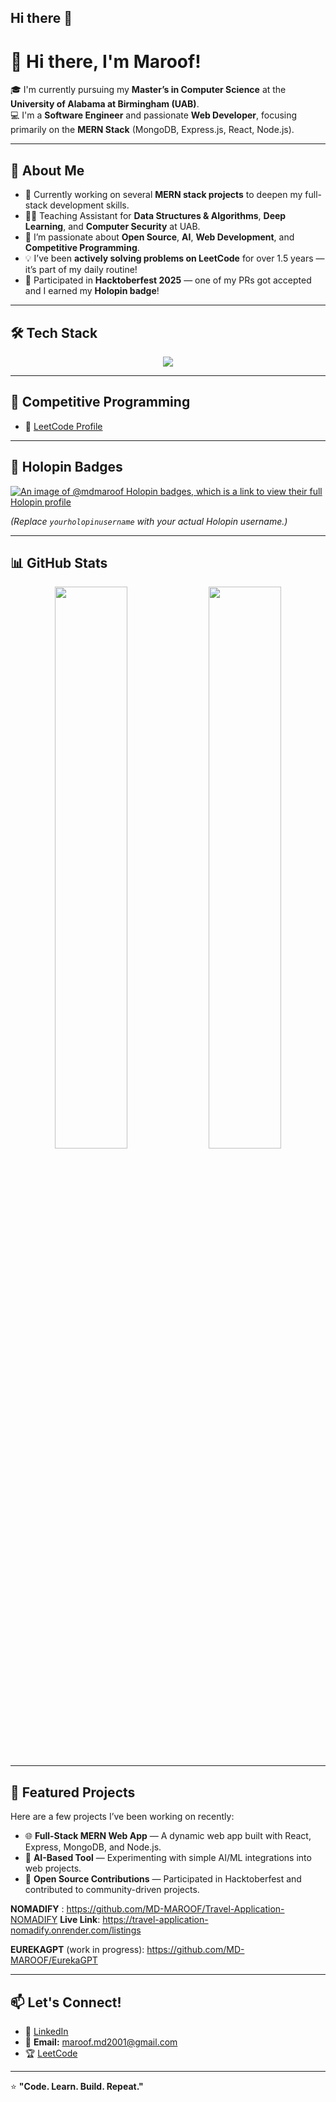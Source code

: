 ## Hi there 👋

# 👋 Hi there, I'm Maroof!

🎓 I'm currently pursuing my **Master’s in Computer Science** at the **University of Alabama at Birmingham (UAB)**.  
💻 I'm a **Software Engineer** and passionate **Web Developer**, focusing primarily on the **MERN Stack** (MongoDB, Express.js, React, Node.js).

---

## 🚀 About Me
- 🔭 Currently working on several **MERN stack projects** to deepen my full-stack development skills.  
- 👨‍🏫 Teaching Assistant for **Data Structures & Algorithms**, **Deep Learning**, and **Computer Security** at UAB.  
- 🌱 I’m passionate about **Open Source**, **AI**, **Web Development**, and **Competitive Programming**.  
- 💡 I’ve been **actively solving problems on LeetCode** for over 1.5 years — it’s part of my daily routine!  
- 🌸 Participated in **Hacktoberfest 2025** — one of my PRs got accepted and I earned my **Holopin badge**!  

---

## 🛠️ Tech Stack
<p align="center">
  <img src="https://skillicons.dev/icons?i=html,css,js,react,nodejs,express,mongodb,python,c,cpp,java,git,github,vscode" />
</p>

---

## 🧠 Competitive Programming
- 🧩 [LeetCode Profile](https://leetcode.com/u/MD_Maroof/)

---

## 🌟 Holopin Badges
[![An image of @mdmaroof Holopin badges, which is a link to view their full Holopin profile](https://holopin.me/yourholopinusername)](https://holopin.io/@yourholopinusername)

*(Replace `yourholopinusername` with your actual Holopin username.)*

---

## 📊 GitHub Stats
<p align="center">
  <img width="48%" src="https://github-readme-stats.vercel.app/api?username=MD-MAROOF&show_icons=true&theme=tokyonight" />
  <img width="48%" src="https://github-readme-streak-stats.herokuapp.com/?user=MD-MAROOF&theme=tokyonight" />
</p>

---

## 🧩 Featured Projects
Here are a few projects I’ve been working on recently:
- 🌐 **Full-Stack MERN Web App** — A dynamic web app built with React, Express, MongoDB, and Node.js.  
- 🤖 **AI-Based Tool** — Experimenting with simple AI/ML integrations into web projects.  
- 🧰 **Open Source Contributions** — Participated in Hacktoberfest and contributed to community-driven projects.



**NOMADIFY** : https://github.com/MD-MAROOF/Travel-Application-NOMADIFY
**Live Link**: https://travel-application-nomadify.onrender.com/listings


**EUREKAGPT** (work in progress): https://github.com/MD-MAROOF/EurekaGPT

---

## 📫 Let's Connect!
- 💼 [LinkedIn](https://www.linkedin.com/in/maroof-md-9a324b22a/)
- 📧 **Email:** maroof.md2001@gmail.com  
- 🏆 [LeetCode](https://leetcode.com/u/MD_Maroof/)

---

⭐ **"Code. Learn. Build. Repeat."**


